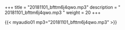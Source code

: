 +++
title = "20181101_bfttm6j4qwo.mp3"
description = " 20181101_bfttm6j4qwo.mp3 "
weight = 20
+++

{{< myaudio01 mp3="20181101_bfttm6j4qwo.mp3" >}}

